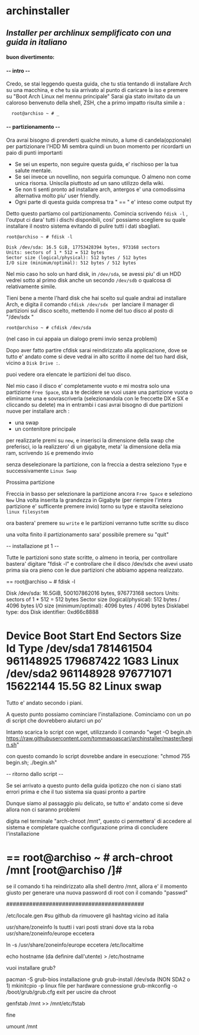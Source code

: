 # archinstaller
## *Installer per archlinux semplificato con una guida in italiano*
#### buon divertimento:

#### -- intro --
Credo, se stai leggendo questa guida, che tu stia tentando di installare Arch su una macchina, e che tu sia arrivato al punto di caricare la iso e premere su "Boot Arch Linux nel mennu principale"
Sarai gia stato invitato da un caloroso benvenuto della shell, ZSH, che a primo impatto risulta simile a :
```
  root@archiso ~ # _ 
```
#### -- partizionamento --
Ora avrai bisogno di prenderti qualche minuto, a lume di candela(opzionale) per partizionare l'HDD
Mi sembra quindi un buon momento per ricordarti un paio di punti importanti

 - Se sei un esperto, non seguire questa guida, e' rischioso per la tua salute mentale.
 - Se sei invece un novellino, non seguirla comunque. O almeno non come unica risorsa. Uniscila piuttosto ad un sano utilizzo della wiki.
 - Se non ti senti pronto ad installare arch, antergos e' una comodissima alternativa molto piu' user friendly.
 - Ogni parte di questa guida compresa tra " == " e' inteso come output tty

Detto questo partiamo col partizionamento.
Comincia scrivendo ```fdisk -l``` , l'output ci dara' tutti i dischi disponibili, cosi' possiamo scegliere su quale installare il nostro sistema evitando di pulire tutti i dati sbagliati.
```
root@archiso ~ # fdisk -l

Disk /dev/sda: 16.5 GiB, 17753428394 bytes, 973168 sectors
Units: sectors of 1 * 512 = 512 bytes
Sector size (logical/physical): 512 bytes / 512 bytes
I/O size (minimum/optimal): 512 bytes / 512 bytes
```

Nel mio caso ho solo un hard disk, in ```/dev/sda```, se avessi piu' di un HDD vedrei sotto al primo disk anche un secondo ```/dev/sdb``` o qualcosa di relativamente simile.

Tieni bene a mente l'hard disk che hai scelto sul quale andrai ad installare Arch, e digita il comando ```cfdisk /dev/sdx ``` per lanciare il manager di partizioni sul disco scelto, mettendo il nome del tuo disco al posto di "/dev/sdx "

```
root@archiso ~ # cfdisk /dev/sda
```

(nel caso in cui appaia un dialogo premi invio senza problemi)

Dopo aver fatto partire cfdisk sarai reindirizzato alla applicazione, dove se tutto e' andato come si deve vedrai in alto scritto il nome del tuo hard disk, vicino a ```Disk Drive :```.

puoi vedere ora elencate le partizioni del tuo disco.

Nel mio caso il disco e' completamente vuoto e mi mostra solo una partizione ```Free Space```, sta a te decidere se vuoi usare una partizione vuota o eliminarne una e sovrascriverla (selezionandola con le freccette DX e SX e cliccando su delete) ma in entrambi i casi avrai bisogno di due partizioni nuove per installare arch :

- una swap
- un contenitore principale

per realizzarle premi su ```new```, e inserisci la dimensione della swap che preferisci, io la realizzero' di un gigabyte, meta' la dimensione della mia ram, scrivendo ```1G``` e premendo invio

senza deselezionare la partizione, con la freccia a destra seleziono ```Type``` e successivamente ```Linux Swap```

Prossima partizione

Freccia in basso per selezionare la partizione ancora ```Free Space``` e seleziono ```New```
Una volta inserita la grandezza in Gigabyte (per riempire l'intera partizione e' sufficente premere invio) torno su type e stavolta seleziono ```linux filesystem```

ora bastera' premere su ```write``` e le partizioni verranno tutte scritte su disco

una volta finito il partizionamento sara' possibile premere su "quit"


-- installazione pt 1 --

Tutte le partizioni sono state scritte, o almeno in teoria, per controllare bastera' digitare "fdisk -l" e controllare che il disco /dev/sdx che avevi usato prima sia ora pieno con le due partizioni che abbiamo appena realizzato.

==
root@archiso ~ # fdisk -l

Disk /dev/sda: 16.5GiB, 500107862016 bytes, 976773168 sectors
Units: sectors of 1 * 512 = 512 bytes
Sector size (logical/physical): 512 bytes / 4096 bytes
I/O size (minimum/optimal): 4096 bytes / 4096 bytes
Disklabel type: dos
Disk identifier: 0xd66c8888

Device Boot Start   End   Sectors   Size Id Type
/dev/sda1   781461504 961148925 179687422   1G83 Linux
/dev/sda2   961148928 976771071  15622144   15.5G 82 Linux swap
==

Tutto e' andato secondo i piani.

A questo punto possiamo cominciare l'installazione. Cominciamo con un po di script che dovrebbero aiutarci un po'

Intanto scarica lo script con wget, utilizzando il comando "wget -O begin.sh https://raw.githubusercontent.com/tommasoascari/archinstaller/master/begin.sh"

con questo comando lo script dovrebbe andare in esecuzione: "chmod 755 begin.sh; ./begin.sh"

-- ritorno dallo script --

Se sei arrivato a questo punto della guida ipotizzo che non ci siano stati errori prima e che il tuo sistema sia quasi pronto a partire

Dunque siamo al passaggio piu delicato, se tutto e' andato come si deve allora non ci saranno problemi

digita nel terminale "arch-chroot /mnt", questo ci permettera' di accedere al sistema e completare qualche configurazione prima di concludere l'installazione

==
root@archiso ~ # arch-chroot /mnt
[root@archiso /]#
==

se il comando ti ha reindirizzato alla shell dentro /mnt, allora e' il momento giusto per generare una nuova password di root con il comando "passwd"

##########################################


/etc/locale.gen #su github
da rimuovere gli hashtag vicino ad italia

usr/share/zoneinfo
ls
tuutti i vari posti strani dove sta la roba
usr/share/zoneinfo/europe eccetera

ln -s /usr/share/zoneinfo/europe eccetera /etc/localtime

echo hostname (da definire dall'utente) > /etc/hostname

vuoi installare grub?

pacman -S grub-bios
installazione grub
grub-install /dev/sda (NON SDA2 o 1)
mkinitcpio -p linux
file per hardware connessione
grub-mkconfig -o /boot/grub/grub.cfg
exit
per uscire da chroot

genfstab /mnt >> /mnt/etc/fstab

fine

umount /mnt
